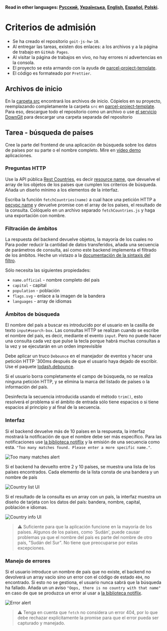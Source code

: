 **Read in other languages: [Русский](README.md), [Українська](README.ua.md),
[English](README.en.md), [Español](README.es.md), [Polski](README.pl.md).**

# Criterios de admisión

- Se ha creado el repositorio `goit-js-hw-10`.
- Al entregar las tareas, existen dos enlaces: a los archivos y a la
  página de trabajo en `GitHub Pages`.
- Al visitar la página de trabajos en vivo, no hay errores ni advertencias en la consola.
- El proyecto se esta armando con la ayuda de 
  [parcel-project-template](https://github.com/goitacademy/parcel-project-template).
- El código es formateado por `Prettier`.

## Archivos de inicio

En la [carpeta src](./src)  encontrará los archivos de inicio. Cópielos en su proyecto,
reemplazando completamente la carpeta `src` en
[parcel-project-template](https://github.com/goitacademy/parcel-project-template).
Para eso, descargue todo el repositorio como un archivo o use
[el servicio DownGit](https://downgit.github.io/) para descargar una carpeta separada del
repositorio

## Tarea - búsqueda de países

Cree la parte del frontend de una aplicación de búsqueda sobre los datos de países por su parte o el
nombre completo. Mire en
[vídeo demo](https://user-images.githubusercontent.com/17479434/131147741-7700e8c5-8744-4eea-8a8e-1c3d4635248a.mp4)
aplicaciones.

### Preguntas HTTP

Use la API pública [Rest Countries](https://restcountries.com/), es decir
[resource name](https://restcountries.com/#api-endpoints-v3-name), que devuelve
el array de los objetos de los países que cumplen los criterios de búsqueda. Añada un diseño
mínimo a los elementos de la interfaz.

Escriba la función `fetchCountries(name)` a cual hace una petición HTTP a
[ресурс name](https://restcountries.com/#api-endpoints-v3-name) y devuelve
promise con el array de los países, el resultado de la consulta. Colóquelo en un archivo separado
`fetchCountries.js` y haga una exportación con nombre.

### Filtración de ámbitos

La respuesta del backend devuelve objetos, la mayoría de los cuales no
 Para poder reducir la cantidad de datos transferidos, añada una secuencia de parámetros
de consulta, así como este backend implementa el filtrado de los ámbitos. Heche un vistazo a la
[documentación de la sintaxis del filtro](https://restcountries.com/#filter-response).

Sólo necesita las siguientes propiedades:

- `name.official` - nombre completo del país
- `capital` - capital
- `population` - población
- `flags.svg` - enlace a la imagen de la bandera
- `languages` - array de idiomas

### Ámbitos de búsqueda

El nombre del país a buscar es introducido por el usuario en la casilla de texto
`input#search-box`. Las consultas HTTP se realizan cuando se escribe el nombre del país, es decir, 
mediante el evento `input`. Pero no puede hacer una consulta cada vez que pulse la tecla
porque habrá muchas consultas a la vez y se ejecutarán en un orden 
imprevisible

Debe aplicar un truco `Debounce` en el manejador de eventos y hacer
una petición HTTP `300ms después de que el usuario haya dejado de escribir.
Use el paquete
[lodash.debounce](https://www.npmjs.com/package/lodash.debounce).

Si el usuario borra completamente el campo de búsqueda, no se realiza ninguna petición HTTP,
y se elimina la marca del listado de países o la información del país.

Desinfecta la secuencia introducida usando el método `trim()`, esto resolverá el problema si el
ámbito de entrada sólo tiene espacios o si tiene espacios al principio y al final de la secuencia.

### Interfaz

Si el backend devuelve más de 10 países en la respuesta, la interfaz mostrará la
notificación de que el nombre debe ser más específico. Para las notificaciones
use [la biblioteca notiflix](https://github.com/notiflix/Notiflix#readme) y
la emisión de una secuencia como esta.
`"Too many matches found. Please enter a more specific name."`.

![Too many matches alert](./preview/too-many-matches.png)

Si el backend ha devuelto entre 2 y 10 países, se muestra una lista de 
los países encontrados. Cada elemento de la lista consta de una bandera y un nombre de país

![Country list UI](./preview/country-list.png)

Si el resultado de la consulta es un array con un país, la interfaz muestra un
diseño de tarjeta con los datos del país: bandera, nombre, capital, población e 
idiomas.

![Country info UI](./preview/country-info.png)

> ⚠️ Suficiente para que la aplicación funcione en la mayoría de los países. Algunos
> de los países, como `Sudán', puede causar problemas ya que el nombre del país
> es parte del nombre de otro país, "Sudán del Sur". No tiene que preocuparse por
> estas excepciones.

### Manejo de errores

Si el usuario introduce un nombre de país que no existe, el backend no devolverá un array vacío 
sino un error con el código de estado `404`, no encontrado.  Si esto no se gestiona, el 
usuario nunca sabrá que la búsqueda ha fallado. Añada un
un aviso `"Oops, there is no country with that name"` en caso de que se produzca un error 
al usar a [la biblioteca notiflix](https://github.com/notiflix/Notiflix#readme).

![Error alert](./preview/error-alert.png)

> ⚠️ Tenga en cuenta que `fetch` no considera un error 404, por lo que debe
> rechazar explícitamente la promise para que el error pueda ser capturado y manejado.
